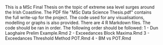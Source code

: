 This is a MSc Final Thesis on the topic of extreme sea level surges around the Irish Coastline. 
The PDF file "MSc Data Science Thesis.pdf" contains the full write-up for the project. 
The code used for any visualisations, modelling or graphs is also provided. 
There are 4 R Markdown files. The code should be ran in order. The following order should be followed:
  1 - Dun Laoghaire Prelim Example.Rmd
  2 - Exceedances Block Maxima.Rmd
  3 - Exceedances Threshold Method POT.Rmd
  4 - BM vs POT.Rmd
